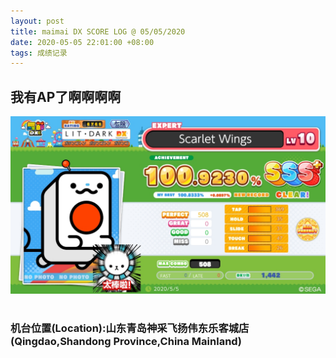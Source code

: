 ```yaml
---
layout: post
title: maimai DX SCORE LOG @ 05/05/2020
date: 2020-05-05 22:01:00 +08:00
tags: 成绩记录
---
```


## 我有AP了啊啊啊啊

![maimai DX](/assets/images/blog/DX/DXAP001.jpg "DX AP 001")<br/><br/>

### 机台位置(Location):山东青岛神采飞扬伟东乐客城店(Qingdao,Shandong Province,China Mainland)